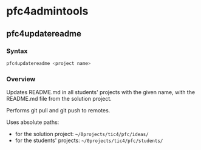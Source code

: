 # pfc4admintools
## pfc4updatereadme

### Syntax

```bash
pfc4updatereadme <project name>
```

### Overview

Updates README.md in all students' projects with the given name, with the README.md file from the solution project.

Performs git pull and git push to remotes.

Uses absolute paths:
- for the solution project: `~/0projects/tic4/pfc/ideas/`
- for the students' projects: `~/0projects/tic4/pfc/students/`

